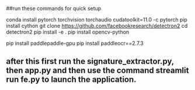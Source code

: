 ##run these commands for quick setup

conda install pytorch torchvision torchaudio cudatoolkit=11.0 -c pytorch
pip install cython
git clone https://github.com/facebookresearch/detectron2
cd detectron2
pip install -e .
pip install opencv-python

pip install paddlepaddle-gpu
pip install paddleocr==2.7.3

## after this first run the signature_extractor.py, then app.py and then use the command streamlit run fe.py to launch the application.
